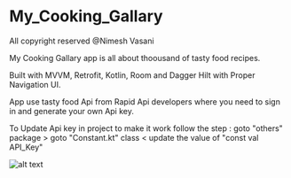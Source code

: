 # My_Cooking_Gallary

All copyright reserved @Nimesh Vasani 

My Cooking Gallary app is all about thoousand of tasty food recipes.

Built with MVVM, Retrofit, Kotlin, Room and Dagger Hilt with Proper Navigation UI.

App use tasty food Api from Rapid Api developers where you need to sign in and generate your own Api key.

To Update Api key in project to make it work follow the step : goto "others" package > goto "Constant.kt" class < update the value of "const val API_Key"

![alt text]([My_Cooking_Gallary](https://github.com/NimeshVasani/My_Cooking_Gallary/blob/main/README.md)/ss1.png)

